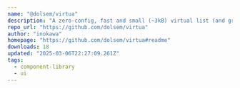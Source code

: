 ```yaml
---
name: "@dolsem/virtua"
description: "A zero-config, fast and small (~3kB) virtual list (and grid) component for React, Vue, Solid and Svelte."
repo_url: "https://github.com/dolsem/virtua"
author: "inokawa"
homepage: "https://github.com/dolsem/virtua#readme"
downloads: 18
updated: "2025-03-06T22:27:09.261Z"
tags: 
  - component-library
  - ui
---
```


